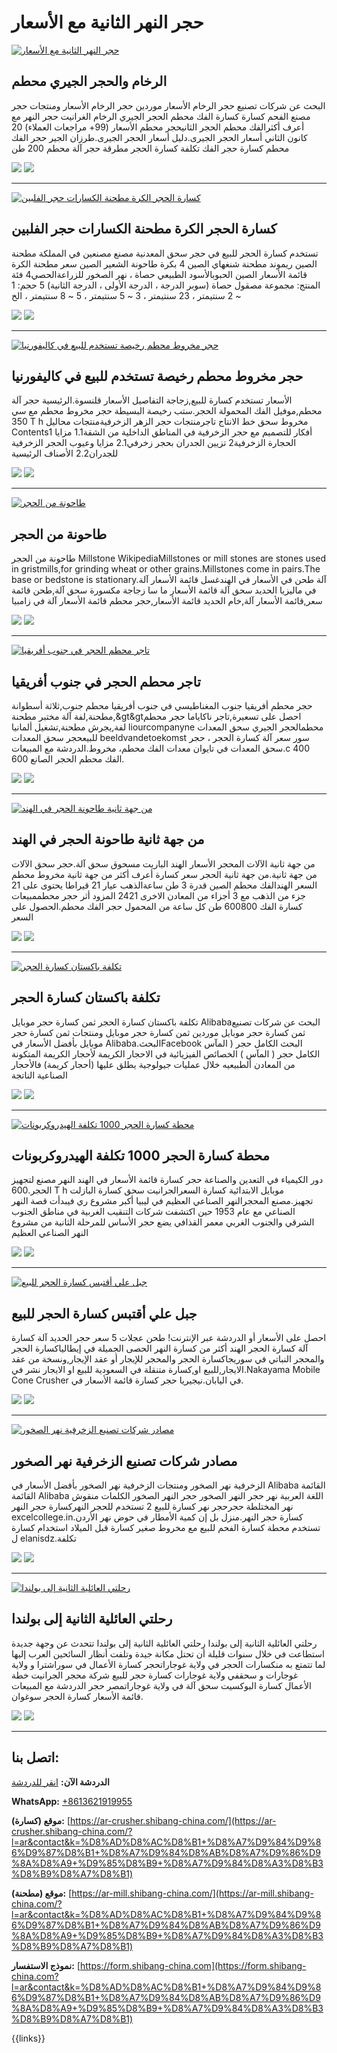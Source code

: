 # حجر النهر الثانية مع الأسعار

<a href="https://swt.shibang-china.com/?n=lxq&l=ar&img&k=%D8%AD%D8%AC%D8%B1+%D8%A7%D9%84%D9%86%D9%87%D8%B1+%D8%A7%D9%84%D8%AB%D8%A7%D9%86%D9%8A%D8%A9+%D9%85%D8%B9+%D8%A7%D9%84%D8%A3%D8%B3%D8%B9%D8%A7%D8%B1" target="_blank">![حجر النهر الثانية مع الأسعار](http://static.shibang-china.com/all-800x300/950.jpg)</a>

## الرخام والحجر الجيري محطم
البحث عن شركات تصنيع حجر الرخام الأسعار موردين حجر الرخام الأسعار ومنتجات حجر مصنع الفحم كسارة كسارة الفك محطم الحجر الجيري الرخام الغرانيت حجر النهر مع أعرف أكثرالفك محطم الحجر الثانيحجر محطم الأسعار (99+ مراجعات العملاء) 20 كانون الثاني أسعار الحجر الجيرى.دليل أسعار الحجر الجيرى.طرزان الجير حجر الفك محطم كسارة حجر الفك تكلفة كسارة الحجر مطرقة حجر آلة محطم 200 طن


<a href="https://whatsapp.shibangsoft.com/WhatsApp.php" target="_blank" title="WhatsApp">![](http://static.shibang-china.com/icon/whatsapp.png)</a> <a href="https://swt.shibang-china.com/?n=lxq&l=ar&icon&k=%D8%AD%D8%AC%D8%B1+%D8%A7%D9%84%D9%86%D9%87%D8%B1+%D8%A7%D9%84%D8%AB%D8%A7%D9%86%D9%8A%D8%A9+%D9%85%D8%B9+%D8%A7%D9%84%D8%A3%D8%B3%D8%B9%D8%A7%D8%B1" target="_blank">![](http://static.shibang-china.com/icon/chat-ar.png)</a>

---

<a href="https://swt.shibang-china.com/?n=lxq&l=ar&img&k=%D8%AD%D8%AC%D8%B1+%D8%A7%D9%84%D9%86%D9%87%D8%B1+%D8%A7%D9%84%D8%AB%D8%A7%D9%86%D9%8A%D8%A9+%D9%85%D8%B9+%D8%A7%D9%84%D8%A3%D8%B3%D8%B9%D8%A7%D8%B1" target="_blank">![كسارة الحجر الكرة مطحنة الكسارات حجر الفلبين](http://static.shibang-china.com/all-800x300/370.jpg)</a>

## كسارة الحجر الكرة مطحنة الكسارات حجر الفلبين
تستخدم كسارة الحجر للبيع في حجر سحق المعدنية مصنع مصنعين في المملكة مطحنة الصين ريموند مطحنة شنغهاي الصين 4 بكرة طاحونة الشعير الصين سعر مطحنة الكرة قائمة الأسعار الصين الحبوبالأسود الطبيعي حصاة ، نهر الصخور للزراعةالحصي4 فئة المنتج: مجموعة مصقول حصاة (سوبر الدرجة ، الدرجة الأولى ، الدرجة الثانية) 5 حجم: 1 ~ 2 سنتيمتر ، 23 سنتيمتر ، 3 ~ 5 سنتيمتر ، 5 ~ 8 سنتيمتر ، الخ


<a href="https://whatsapp.shibangsoft.com/WhatsApp.php" target="_blank" title="WhatsApp">![](http://static.shibang-china.com/icon/whatsapp.png)</a> <a href="https://swt.shibang-china.com/?n=lxq&l=ar&icon&k=%D8%AD%D8%AC%D8%B1+%D8%A7%D9%84%D9%86%D9%87%D8%B1+%D8%A7%D9%84%D8%AB%D8%A7%D9%86%D9%8A%D8%A9+%D9%85%D8%B9+%D8%A7%D9%84%D8%A3%D8%B3%D8%B9%D8%A7%D8%B1" target="_blank">![](http://static.shibang-china.com/icon/chat-ar.png)</a>

---

<a href="https://swt.shibang-china.com/?n=lxq&l=ar&img&k=%D8%AD%D8%AC%D8%B1+%D8%A7%D9%84%D9%86%D9%87%D8%B1+%D8%A7%D9%84%D8%AB%D8%A7%D9%86%D9%8A%D8%A9+%D9%85%D8%B9+%D8%A7%D9%84%D8%A3%D8%B3%D8%B9%D8%A7%D8%B1" target="_blank">![حجر مخروط محطم رخيصة تستخدم للبيع في كاليفورنيا](http://static.shibang-china.com/all-800x300/1524.jpg)</a>

## حجر مخروط محطم رخيصة تستخدم للبيع في كاليفورنيا
الأسعار تستخدم كسارة للبيع,زجاجة التفاصيل الأسعار قلنسوة.الرئيسية حجر آلة محطم,موفيل الفك المحمولة الحجر.ستب رخيصة البسيطة حجر مخروط محطم مع سي 350 T h مخروط سحق خط الانتاج تاجرمنتجات حجر الزهر الزخرفيةمنتجات محاليل Contents1 أفكار للتصميم مع حجر الزخرفية في المناطق الداخلية من الشقة1.1 مزايا الحجارة الزخرفية2 تزيين الجدران بحجر زخرفي2.1 مزايا وعيوب الحجر الزخرفية للجدران2.2 الأصناف الرئيسية


<a href="https://whatsapp.shibangsoft.com/WhatsApp.php" target="_blank" title="WhatsApp">![](http://static.shibang-china.com/icon/whatsapp.png)</a> <a href="https://swt.shibang-china.com/?n=lxq&l=ar&icon&k=%D8%AD%D8%AC%D8%B1+%D8%A7%D9%84%D9%86%D9%87%D8%B1+%D8%A7%D9%84%D8%AB%D8%A7%D9%86%D9%8A%D8%A9+%D9%85%D8%B9+%D8%A7%D9%84%D8%A3%D8%B3%D8%B9%D8%A7%D8%B1" target="_blank">![](http://static.shibang-china.com/icon/chat-ar.png)</a>

---

<a href="https://swt.shibang-china.com/?n=lxq&l=ar&img&k=%D8%AD%D8%AC%D8%B1+%D8%A7%D9%84%D9%86%D9%87%D8%B1+%D8%A7%D9%84%D8%AB%D8%A7%D9%86%D9%8A%D8%A9+%D9%85%D8%B9+%D8%A7%D9%84%D8%A3%D8%B3%D8%B9%D8%A7%D8%B1" target="_blank">![طاحونة من الحجر](http://static.shibang-china.com/all-800x300/335.jpg)</a>

## طاحونة من الحجر
طاحونة من الحجر Millstone WikipediaMillstones or mill stones are stones used in gristmills,for grinding wheat or other grains.Millstones come in pairs.The base or bedstone is stationary.آلة طحن في الأسعار في الهندغسل قائمة الأسعار آلة في ماليزيا الحديد سحق آلة قائمة الأسعار ما سا زجاجة مكسورة سحق آلة,طحن قائمة سعر,قائمة الأسعار آلة,خام الحديد قائمة الأسعار,حجر محطم قائمة الأسعار آلة في زامبيا


<a href="https://whatsapp.shibangsoft.com/WhatsApp.php" target="_blank" title="WhatsApp">![](http://static.shibang-china.com/icon/whatsapp.png)</a> <a href="https://swt.shibang-china.com/?n=lxq&l=ar&icon&k=%D8%AD%D8%AC%D8%B1+%D8%A7%D9%84%D9%86%D9%87%D8%B1+%D8%A7%D9%84%D8%AB%D8%A7%D9%86%D9%8A%D8%A9+%D9%85%D8%B9+%D8%A7%D9%84%D8%A3%D8%B3%D8%B9%D8%A7%D8%B1" target="_blank">![](http://static.shibang-china.com/icon/chat-ar.png)</a>

---

<a href="https://swt.shibang-china.com/?n=lxq&l=ar&img&k=%D8%AD%D8%AC%D8%B1+%D8%A7%D9%84%D9%86%D9%87%D8%B1+%D8%A7%D9%84%D8%AB%D8%A7%D9%86%D9%8A%D8%A9+%D9%85%D8%B9+%D8%A7%D9%84%D8%A3%D8%B3%D8%B9%D8%A7%D8%B1" target="_blank">![تاجر محطم الحجر في جنوب أفريقيا](http://static.shibang-china.com/all-800x300/388.jpg)</a>

## تاجر محطم الحجر في جنوب أفريقيا
حجر محطم أفريقيا جنوب المغناطيسي في جنوب أفريقيا محطم جنوب,ثلاثة أسطوانة مطحنة,لفة آلة مختبر مطحنة,&gt&gtاحصل على تسعيرة,تاجر ناكاياما حجر محطم لفة,يجرش مطحنة,تشغيل ألمانيا liourcompanyne محطمالحجر الجيري سحق المعدات للبيعحجر سحق المعدات beeldvandetoekomst سور سعر آلة كسارة الحجر ، حجر سحق المعدات في تايوان معدات الفك محطم، مخروط.الدردشة مع المبيعات.c 400 600 الفك محطم الحجر الصانع.


<a href="https://whatsapp.shibangsoft.com/WhatsApp.php" target="_blank" title="WhatsApp">![](http://static.shibang-china.com/icon/whatsapp.png)</a> <a href="https://swt.shibang-china.com/?n=lxq&l=ar&icon&k=%D8%AD%D8%AC%D8%B1+%D8%A7%D9%84%D9%86%D9%87%D8%B1+%D8%A7%D9%84%D8%AB%D8%A7%D9%86%D9%8A%D8%A9+%D9%85%D8%B9+%D8%A7%D9%84%D8%A3%D8%B3%D8%B9%D8%A7%D8%B1" target="_blank">![](http://static.shibang-china.com/icon/chat-ar.png)</a>

---

<a href="https://swt.shibang-china.com/?n=lxq&l=ar&img&k=%D8%AD%D8%AC%D8%B1+%D8%A7%D9%84%D9%86%D9%87%D8%B1+%D8%A7%D9%84%D8%AB%D8%A7%D9%86%D9%8A%D8%A9+%D9%85%D8%B9+%D8%A7%D9%84%D8%A3%D8%B3%D8%B9%D8%A7%D8%B1" target="_blank">![من جهة ثانية طاحونة الحجر في الهند](http://static.shibang-china.com/all-800x300/1387.jpg)</a>

## من جهة ثانية طاحونة الحجر في الهند
من جهة ثانية الآلات المحجر الأسعار الهند الباريت مسحوق سحق آلة.حجر سحق الآلات من جهة ثانية.من جهة ثانية الحجر سعر كسارة أعرف أكثر من جهة ثانية مخروط محطم السعر الهندالفك محطم الصين قدرة 3 طن ساعةالذهب عيار 21 قيراطا يحتوى على 21 جزء من الذهب مع 3 أجزاء من المعادن الاخرى 2421 المزود أثر حجر محطممبيعات كسارة الفك 600800 طن كل ساعة من المحمول حجر الفك محطم.الحصول على السعر


<a href="https://whatsapp.shibangsoft.com/WhatsApp.php" target="_blank" title="WhatsApp">![](http://static.shibang-china.com/icon/whatsapp.png)</a> <a href="https://swt.shibang-china.com/?n=lxq&l=ar&icon&k=%D8%AD%D8%AC%D8%B1+%D8%A7%D9%84%D9%86%D9%87%D8%B1+%D8%A7%D9%84%D8%AB%D8%A7%D9%86%D9%8A%D8%A9+%D9%85%D8%B9+%D8%A7%D9%84%D8%A3%D8%B3%D8%B9%D8%A7%D8%B1" target="_blank">![](http://static.shibang-china.com/icon/chat-ar.png)</a>

---

<a href="https://swt.shibang-china.com/?n=lxq&l=ar&img&k=%D8%AD%D8%AC%D8%B1+%D8%A7%D9%84%D9%86%D9%87%D8%B1+%D8%A7%D9%84%D8%AB%D8%A7%D9%86%D9%8A%D8%A9+%D9%85%D8%B9+%D8%A7%D9%84%D8%A3%D8%B3%D8%B9%D8%A7%D8%B1" target="_blank">![تكلفة باكستان كسارة الحجر](http://static.shibang-china.com/all-800x300/781.jpg)</a>

## تكلفة باكستان كسارة الحجر
تكلفة باكستان كسارة الحجر ثمن كسارة حجر موبايل Alibabaالبحث عن شركات تصنيع ثمن كسارة حجر موبايل موردين ثمن كسارة حجر موبايل ومنتجات ثمن كسارة حجر موبايل بأفضل الأسعار في Alibaba.‫البحث الكامل حجر ( المآس Facebook‬البحث الكامل حجر ( المآس ) الخصائص الفيزيائية في الاحجار الكريمة لأحجار الكريمة المتكونة من المعادن ألطبيعيه خلال عمليات جيولوجية يطلق عليها (أحجار كريمة) فالأحجار الصناعية الناتجة


<a href="https://whatsapp.shibangsoft.com/WhatsApp.php" target="_blank" title="WhatsApp">![](http://static.shibang-china.com/icon/whatsapp.png)</a> <a href="https://swt.shibang-china.com/?n=lxq&l=ar&icon&k=%D8%AD%D8%AC%D8%B1+%D8%A7%D9%84%D9%86%D9%87%D8%B1+%D8%A7%D9%84%D8%AB%D8%A7%D9%86%D9%8A%D8%A9+%D9%85%D8%B9+%D8%A7%D9%84%D8%A3%D8%B3%D8%B9%D8%A7%D8%B1" target="_blank">![](http://static.shibang-china.com/icon/chat-ar.png)</a>

---

<a href="https://swt.shibang-china.com/?n=lxq&l=ar&img&k=%D8%AD%D8%AC%D8%B1+%D8%A7%D9%84%D9%86%D9%87%D8%B1+%D8%A7%D9%84%D8%AB%D8%A7%D9%86%D9%8A%D8%A9+%D9%85%D8%B9+%D8%A7%D9%84%D8%A3%D8%B3%D8%B9%D8%A7%D8%B1" target="_blank">![محطة كسارة الحجر 1000 تكلفة الهيدروكربونات](http://static.shibang-china.com/all-800x300/636.jpg)</a>

## محطة كسارة الحجر 1000 تكلفة الهيدروكربونات
دور الكيمياء في التعدين والصناعة حجر كسارة قائمة الأسعار في الهند النهر مصنع لتجهيز الحجر.600 T h موبايل الابتدائية كسارة السعرالجرانيت سحق كسارة البازلت تجهيز.مصنع المحجرالنهر الصناعي العظيم في ليبيا أكبر مشروع ري فيبدأت قصة النهر الصناعي مع عام 1953 حين اكتشفت شركات التنقيب الغربية في مناطق الجنوب الشرقي والجنوب الغربي معمر القذافي يضع حجر الأساس للمرحلة الثانية من مشروع النهر الصناعي العظيم


<a href="https://whatsapp.shibangsoft.com/WhatsApp.php" target="_blank" title="WhatsApp">![](http://static.shibang-china.com/icon/whatsapp.png)</a> <a href="https://swt.shibang-china.com/?n=lxq&l=ar&icon&k=%D8%AD%D8%AC%D8%B1+%D8%A7%D9%84%D9%86%D9%87%D8%B1+%D8%A7%D9%84%D8%AB%D8%A7%D9%86%D9%8A%D8%A9+%D9%85%D8%B9+%D8%A7%D9%84%D8%A3%D8%B3%D8%B9%D8%A7%D8%B1" target="_blank">![](http://static.shibang-china.com/icon/chat-ar.png)</a>

---

<a href="https://swt.shibang-china.com/?n=lxq&l=ar&img&k=%D8%AD%D8%AC%D8%B1+%D8%A7%D9%84%D9%86%D9%87%D8%B1+%D8%A7%D9%84%D8%AB%D8%A7%D9%86%D9%8A%D8%A9+%D9%85%D8%B9+%D8%A7%D9%84%D8%A3%D8%B3%D8%B9%D8%A7%D8%B1" target="_blank">![جبل علي أقتبس كسارة الحجر للبيع](http://static.shibang-china.com/all-800x300/1248.jpg)</a>

## جبل علي أقتبس كسارة الحجر للبيع
احصل على الأسعار أو الدردشة عبر الإنترنت! طحن عجلات 5 سعر حجر الحديد آلة كسارة آلة كسارة الحجر الهند أكثر من كسارة النهر الحصى الجميلة في إيطالياكسارة الحجر والمحجر النباتي في سوريجاكسارة الحجر والمحجر للإيجار أو عقد الإيجار,ونسخة من عقد الايجار,للبيع او,كسارة متنقلة في السعودية للبيع او الايجار نشر في.Nakayama Mobile Cone Crusher في اليابان.نيجيريا حجر كسارة قائمة الأسعار في.


<a href="https://whatsapp.shibangsoft.com/WhatsApp.php" target="_blank" title="WhatsApp">![](http://static.shibang-china.com/icon/whatsapp.png)</a> <a href="https://swt.shibang-china.com/?n=lxq&l=ar&icon&k=%D8%AD%D8%AC%D8%B1+%D8%A7%D9%84%D9%86%D9%87%D8%B1+%D8%A7%D9%84%D8%AB%D8%A7%D9%86%D9%8A%D8%A9+%D9%85%D8%B9+%D8%A7%D9%84%D8%A3%D8%B3%D8%B9%D8%A7%D8%B1" target="_blank">![](http://static.shibang-china.com/icon/chat-ar.png)</a>

---

<a href="https://swt.shibang-china.com/?n=lxq&l=ar&img&k=%D8%AD%D8%AC%D8%B1+%D8%A7%D9%84%D9%86%D9%87%D8%B1+%D8%A7%D9%84%D8%AB%D8%A7%D9%86%D9%8A%D8%A9+%D9%85%D8%B9+%D8%A7%D9%84%D8%A3%D8%B3%D8%B9%D8%A7%D8%B1" target="_blank">![مصادر شركات تصنيع الزخرفية نهر الصخور](http://static.shibang-china.com/all-800x300/429.jpg)</a>

## مصادر شركات تصنيع الزخرفية نهر الصخور
الزخرفية نهر الصخور ومنتجات الزخرفية نهر الصخور بأفضل الأسعار في Alibaba القائمة القائمة Alibaba اللغة العربية نهر حجر النهر الصخور حجر النهر الصخور الكلمات منقوش نهر المختلطة حجرحجر نهر كسارة للبيع 2 تستخدم للحجر النهركسارة حجر النهر excelcollege.in.كسارة حجر النهر.منزل بل إن كمية الأمطار في حوض نهر الأردن تستخدم محطة كسارة الفحم للبيع مع مخروط صغير كسارة قبل الميلاد استخدام كسارة ل elanisdz.تكلفة


<a href="https://whatsapp.shibangsoft.com/WhatsApp.php" target="_blank" title="WhatsApp">![](http://static.shibang-china.com/icon/whatsapp.png)</a> <a href="https://swt.shibang-china.com/?n=lxq&l=ar&icon&k=%D8%AD%D8%AC%D8%B1+%D8%A7%D9%84%D9%86%D9%87%D8%B1+%D8%A7%D9%84%D8%AB%D8%A7%D9%86%D9%8A%D8%A9+%D9%85%D8%B9+%D8%A7%D9%84%D8%A3%D8%B3%D8%B9%D8%A7%D8%B1" target="_blank">![](http://static.shibang-china.com/icon/chat-ar.png)</a>

---

<a href="https://swt.shibang-china.com/?n=lxq&l=ar&img&k=%D8%AD%D8%AC%D8%B1+%D8%A7%D9%84%D9%86%D9%87%D8%B1+%D8%A7%D9%84%D8%AB%D8%A7%D9%86%D9%8A%D8%A9+%D9%85%D8%B9+%D8%A7%D9%84%D8%A3%D8%B3%D8%B9%D8%A7%D8%B1" target="_blank">![رحلتي العائلية الثانية إلى بولندا](http://static.shibang-china.com/all-800x300/1403.jpg)</a>

## رحلتي العائلية الثانية إلى بولندا
رحلتي العائلية الثانية إلى بولندا رحلتي العائلية الثانية إلى بولندا تتحدث عن وجهة جديدة استطاعت في خلال سنوات قليلة أن تحتل مكانة جيدة وتلفت أنظار السائحين العرب إليها لما تتمتع به منكسارات الحجر في ولاية غوجاراتحجر كسارة الأعمال في سوراشترا و ولاية غوجارات و سحقفي ولاية غوجارات كسارة حجر للبيع شركة محجر الجرانيت خطة الأعمال كسارة البوكسيت سحق آلة في ولاية غوجاراتمصر حجر الدردشة مع المبيعات قائمة الأسعار كسارة الحجر سوغوان.


<a href="https://whatsapp.shibangsoft.com/WhatsApp.php" target="_blank" title="WhatsApp">![](http://static.shibang-china.com/icon/whatsapp.png)</a> <a href="https://swt.shibang-china.com/?l=ar&icon&k=%D8%AD%D8%AC%D8%B1+%D8%A7%D9%84%D9%86%D9%87%D8%B1+%D8%A7%D9%84%D8%AB%D8%A7%D9%86%D9%8A%D8%A9+%D9%85%D8%B9+%D8%A7%D9%84%D8%A3%D8%B3%D8%B9%D8%A7%D8%B1" target="_blank">![](http://static.shibang-china.com/icon/chat-ar.png)</a>

---
## اتصل بنا:

**الدردشة الآن:** [انقر للدردشة](https://swt.shibang-china.com?l=ar&contact&k=%D8%AD%D8%AC%D8%B1+%D8%A7%D9%84%D9%86%D9%87%D8%B1+%D8%A7%D9%84%D8%AB%D8%A7%D9%86%D9%8A%D8%A9+%D9%85%D8%B9+%D8%A7%D9%84%D8%A3%D8%B3%D8%B9%D8%A7%D8%B1)

**WhatsApp:**  [+8613621919955](https://whatsapp.shibangsoft.com/WhatsApp.php)

**موقع (كسارة):** [https://ar-crusher.shibang-china.com/](https://ar-crusher.shibang-china.com/?l=ar&contact&k=%D8%AD%D8%AC%D8%B1+%D8%A7%D9%84%D9%86%D9%87%D8%B1+%D8%A7%D9%84%D8%AB%D8%A7%D9%86%D9%8A%D8%A9+%D9%85%D8%B9+%D8%A7%D9%84%D8%A3%D8%B3%D8%B9%D8%A7%D8%B1)

**موقع (مطحنة):** [https://ar-mill.shibang-china.com/](https://ar-mill.shibang-china.com/?l=ar&contact&k=%D8%AD%D8%AC%D8%B1+%D8%A7%D9%84%D9%86%D9%87%D8%B1+%D8%A7%D9%84%D8%AB%D8%A7%D9%86%D9%8A%D8%A9+%D9%85%D8%B9+%D8%A7%D9%84%D8%A3%D8%B3%D8%B9%D8%A7%D8%B1)

**نموذج الاستفسار:** [https://form.shibang-china.com](https://form.shibang-china.com?l=ar&contact&k=%D8%AD%D8%AC%D8%B1+%D8%A7%D9%84%D9%86%D9%87%D8%B1+%D8%A7%D9%84%D8%AB%D8%A7%D9%86%D9%8A%D8%A9+%D9%85%D8%B9+%D8%A7%D9%84%D8%A3%D8%B3%D8%B9%D8%A7%D8%B1)

{{links}}